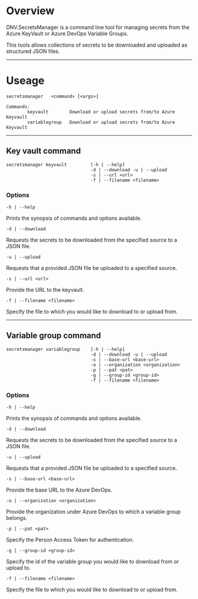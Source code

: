 # Overview

DNV.SecretsManager is a command line tool for managing secrets from the Azure KeyVault or Azure DevOps Variable Groups.

This tools allows collections of secrets to be downloaded and uploaded as structured JSON files.

---
# Useage

```
secretsmanager   <command> [<args>]

Commands:
        keyvault        Download or upload secrets from/to Azure Keyvault
        variablegroup   Download or upload secrets from/to Azure Keyvault
```

---

## Key vault command

```
secretsmanager keyvault			[-h | --help]
						 		-d | --download -u | --upload
						 		-s | --url <url>
						 		-f | --filename <filename>
```

### Options
`-h | --help`

Prints the synopsis of commands and options available.

`-d | --download`

Requests the secrets to be downloaded from the specified source to a JSON file.

`-u | --upload`

Requests that a provided JSON file be uploaded to a specified source.

`-s | --url <url>`

Provide the URL to the keyvault.

`-f | --filename <filename>`

Specify the file to which you would like to download to or upload from.

---

## Variable group command
```
secretsmanager variablegroup	[-h | --help]
								-d | --download -u | --upload
								-s | --base-url <base-url>
								-o | --organization <organization>
								-p | --pat <pat>
								-g | --group-id <group-id>
								-f | --filename <filename>
```
### Options
`-h | --help`

Prints the synopsis of commands and options available.

`-d | --download`

Requests the secrets to be downloaded from the specified source to a JSON file.

`-u | --upload`

Requests that a provided JSON file be uploaded to a specified source.

`-s | --base-url <base-url>`

Provide the base URL to the Azure DevOps.

`-o | --organization <organization>`

Provide the organization under Azure DevOps to which a variable group belongs.

`-p | --pat <pat>`

Specify the Person Access Token for authentication.

`-g | --group-id <group-id>`

Specify the id of the variable group you would like to download from or upload to.

`-f | --filename <filename>`

Specify the file to which you would like to download to or upload from.